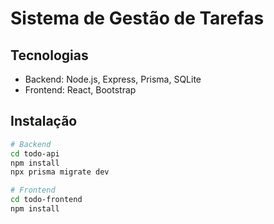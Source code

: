 # Sistema de Gestão de Tarefas

## Tecnologias
- Backend: Node.js, Express, Prisma, SQLite
- Frontend: React, Bootstrap

## Instalação
```bash
# Backend
cd todo-api
npm install
npx prisma migrate dev

# Frontend
cd todo-frontend
npm install
